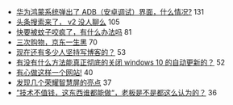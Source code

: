 - [华为鸿蒙系统弹出了 ADB（安卓调试）界面，什么情况?](https://www.v2ex.com/t/590894) 131
- [头条搜索来了， v2 没人聊么](https://www.v2ex.com/t/590864) 105
- [快要被蚊子咬疯了，有什么办法吗](https://www.v2ex.com/t/590862) 81
- [三次购物，京东一生黑](https://www.v2ex.com/t/590873) 70
- [现在还有多少人坚持写博客的？](https://www.v2ex.com/t/590906) 53
- [有没有什么方法能真正彻底的关闭 windows 10 的自动更新的？](https://www.v2ex.com/t/590926) 52
- [有心做这样一个网站!](https://www.v2ex.com/t/590876) 40
- [发现几个荣耀智慧屏的亮点](https://www.v2ex.com/t/590952) 37
- [”技术不值钱，这东西谁都能做“，老板是不是都这么认为的？](https://www.v2ex.com/t/590919) 36